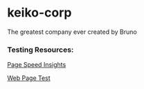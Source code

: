 # keiko-corp
The greatest company ever created by Bruno

### Testing Resources:
[Page Speed Insights](https://pagespeed.web.dev/?utm_source=psi&utm_medium=redirect)

[Web Page Test](https://pagespeed.web.dev/?utm_source=psi&utm_medium=redirect)